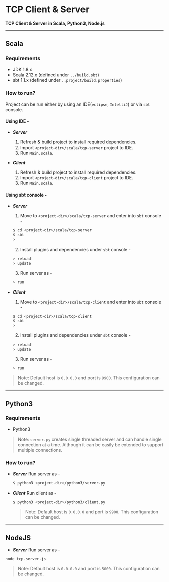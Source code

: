 # TCP Client & Server 

**TCP Client & Server in Scala, Python3, Node.js**

***

## Scala

### Requirements
 - JDK 1.8.x
 - Scala 2.12.x (defined under `../build.sbt`)
 - sbt 1.1.x (defined under `..project/build.properties`)

### How to run?
Project can be run either by using an IDE(`eclipse`, `IntelliJ`) or via `sbt` console.

#### Using IDE -

- ***Server*** 
  1. Refresh & build project to install required dependencies.
  2. Import `<project-dir>/scala/tcp-server` project to IDE. 
  3. Run `Main.scala`.
  
- ***Client*** 
  1. Refresh & build project to install required dependencies.
  2. Import `<project-dir>/scala/tcp-client` project to IDE. 
  3. Run `Main.scala`.


#### Using sbt console -

- ***Server*** 
  1. Move to ```<project-dir>/scala/tcp-server``` and enter into `sbt` console -
    ```sh
    $ cd <project-dir>/scala/tcp-server
    $ sbt
    > 
    ```
  2. Install plugins and dependencies under `sbt` console - 
    ```sh
    > reload
    > update
    ```
  3. Run server as - 
    ```sh
    > run
    ```
 
- ***Client*** 
  1. Move to ```<project-dir>/scala/tcp-client``` and enter into `sbt` console -
    ```sh
    $ cd <project-dir>/scala/tcp-client
    $ sbt
    > 
    ```
  2. Install plugins and dependencies under `sbt` console - 
    ```sh
    > reload
    > update
    ```
  3. Run server as - 
    ```sh
    > run
    ```
    
> Note: Default host is `0.0.0.0` and port is `9900`. This configuration can be changed.

***

## Python3

### Requirements
 - Python3

> Note: `server.py` creates single threaded server and can handle single connection at a time. Although it can be easily be extended to support multiple connections.

### How to run?

- ***Server*** 
  Run server as -
  
  ```sh
  $ python3 <project-dir>/python3/server.py
  ```
  
- ***Client*** 
  Run client as - 
  
  ```sh
  $ python3 <project-dir>/python3/client.py
  ```
  
  > Note: Default host is `0.0.0.0` and port is `9900`. This configuration can be changed.

***
  
## NodeJS

- ***Server*** 
 Run server as -

 ```sh
 node tcp-server.js
 ```

 > Note: Default host is `0.0.0.0` and port is `5000`. This configuration can be changed.
